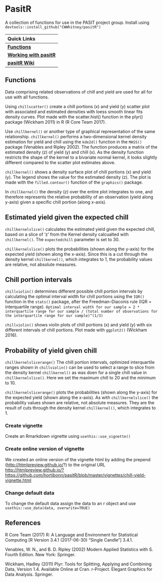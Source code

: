 
<!-- README.md is generated from README.Rmd. Please edit that file -->

# PasitR

A collection of functions for use in the PASIT project group. Install
using
`devtools::install_github("CWWhitney/pasitR")`

<!-- Links: start -->

| Quick Links                                                                                                                                  |
| :------------------------------------------------------------------------------------------------------------------------------------------- |
| [**Functions**](https://github.com/CWWhitney/pasitR#Functions)                                                                               |
| [**Working with pasitR**](http://htmlpreview.github.io/?https://github.com/CWWhitney/pasitR/blob/master/vignettes/chill-yield-vignette.html) |
| [**pasitR Wiki**](https://github.com/CWWhitney/pasitR/wiki)                                                                                  |

<!-- Links: end -->

## Functions

Data comprising related observations of chill and yield are used for all
for use with all functions.

Using `chillscatter()` create a chill portions (x) and yield (y) scatter
plot with associated and estimated densities with loess smooth linear
fits density curves. Plot made with the scatter.hist() function in the
plyr() package (Wickham 2011) in R (R Core Team 2017).

Use `chillkernel()` or another type of graphical representation of the
same relationship. `chillkernel()` performs a two-dimensional kernel
density estimation for yield and chill using the `kde2d()` function in
the `MASS()` package (Venables and Ripley 2002). The function produces a
matrix of the estimated density (z) of yield (y) and chill (x). As the
density function restricts the shape of the kernel to a bivariate normal
kernel, it looks slightly different compared to the scatter plot
estimates above.

`chillkernel()` shows a density surface plot of chill portions (x) and
yield (y). The legend shows the value for the estimated density (z). The
plot is made with the `filled.contour()` function of the `graphics()`
package.

In `chillkernel()` the density (z) over the entire plot integrates to
one, and therefore represents the relative probability of an observation
(yield along y-axis) given a specific chill portion (along x-axis).

## Estimated yield given the expected chill

`chillkernelslice()` calculates the estimated yield given the expected
chill, based on a slice of ‘z’ from the Kernel density calcualted with
`chillkernel()`. The `expectedchill` parameter is set to 30.

`chillkernelslice()` plots the probabilities (shown along the y-axis)
for the expected yield (shown along the x-axis). Since this is a cut
through the density kernel `chillkernel()`, which integrates to 1, the
probability values are relative, not absolute measures.

## Chill portion intervals

`chillviolin()` determines different possible chill portion intervals by
calculating the optimal interval width for chill portions using the
`IQR()` function in the `stats()` package, after the Freedman-Diaconis
rule (IQR = interquartile range). `Optimal interval width for our sample
= 2 * interquartile range for our sample / (total number of observations
for the interquartile range for our sample)^(1/3)`

`chillviolin()` shows violin plots of chill portions (x) and yield (y)
with six different intervals of chill portions. Plot made with
`ggplot2()` (Wickham 2016).

## Probability of yield given chill

`chillkernelslicerange()` The chill portion intervals, optimized
interquartile ranges shown in `chillviolin()` can be used to select a
range to slice from the density kernel `chillkernel()` as was doen for a
single chill value in `chillkernelslice()`. Here we set the maximum
chill to 20 and the minimum to 10.

`chillkernelslicerange()` plots the probabilities (shown along the
y-axis) for the expected yield (shown along the x-axis). As with
`chillkernelslice()` the probability values shown are relative, not
absolute measures. They are the result of cuts through the density
kernel `chillkernel()`, which integrates to 1.

### Create vignette

Create an Rmarkdown vignette using `usethis::use_vignette()`

### Create online version of vignette

We created an online version of the vignette html by adding the prepend
(<http://htmlpreview.github.io/>?) to the original URL
<http://htmlpreview.github.io/?https://github.com/hortibonn/pasitR/blob/master/vignettes/chill-yield-vignette.html>

### Change default data

To change the default data assign the data to an r object and use
`usethis::use_data(data, overwrite=TRUE)`

## References

R Core Team (2017) R: A Language and Environment for Statistical
Computing \[R Version 3.4.1 (2017-06-30) “Single Candle”\] 3.4.1.

Venables, W. N., and B. D. Ripley (2002) Modern Applied Statistics with
S. Fourth Edition. New York: Springer.

Wickham, Hadley (2011) Plyr: Tools for Splitting, Applying and Combining
Data, Version 1.4. Available Online at Cran. r-Project. Elegant Graphics
for Data Analysis. Springer.
